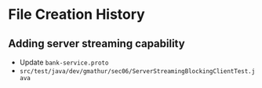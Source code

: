 # File Creation History

## Adding server streaming capability
* Update `bank-service.proto`
* `src/test/java/dev/gmathur/sec06/ServerStreamingBlockingClientTest.java`
